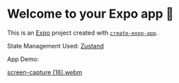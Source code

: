 # Welcome to your Expo app 👋

This is an [Expo](https://expo.dev) project created with [`create-expo-app`](https://www.npmjs.com/package/create-expo-app).

State Management Used: [Zustand](https://zustand-demo.pmnd.rs/)

App Demo: 

[screen-capture (16).webm](https://github.com/rjimaw7/react-native-expo/assets/42797332/e9d6d130-d70b-4736-b0f1-4812778d0b7e)
